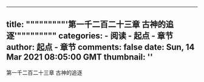 
---
title: """""""""'第一千二百二十三章 古神的追逐'"""""""""
categories: 
    - 阅读
    - 起点 - 章节
author: 起点 - 章节
comments: false
date: Sun, 14 Mar 2021 08:05:00 GMT
thumbnail: ''
---

<div>   
第一千二百二十三章 古神的追逐  
</div>
            